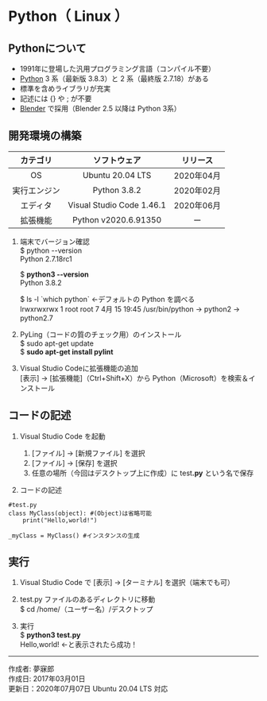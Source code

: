 # Python（ Linux ）

## Pythonについて

* 1991年に登場した汎用プログラミング言語（コンパイル不要）
* [Python](https://ja.wikipedia.org/wiki/Python) 3 系（最新版 3.8.3）と 2 系（最終版 2.7.18）がある
* 標準を含めライブラリが充実
* 記述には {} や ; が不要
* [Blender](https://ja.wikipedia.org/wiki/Blender) で採用（Blender 2.5 以降は Python 3系）

## 開発環境の構築

|カテゴリ|ソフトウェア|リリース|
|:--:|:--:|:--:|
|OS|Ubuntu 20.04 LTS|2020年04月|
|実行エンジン|Python 3.8.2|2020年02月|
|エディタ|Visual Studio Code 1.46.1|2020年06月|
|拡張機能|Python v2020.6.91350|ー|

1. 端末でバージョン確認  
    $ python --version  
    Python 2.7.18rc1

    $ <b>python3 --version</b>  
    Python 3.8.2

    $ ls -l \`which python\` ←デフォルトの Python を調べる  
    lrwxrwxrwx 1 root root 7  4月 15 19:45 /usr/bin/python -> python2 -> python2.7

1. PyLing（コードの質のチェック用）のインストール  
    $ sudo apt-get update  
    $ <b>sudo apt-get install pylint</b>  

1. Visual Studio Codeに拡張機能の追加  
    [表示] → [拡張機能]（Ctrl+Shift+X）から Python（Microsoft）を検索＆インストール

## コードの記述

1. Visual Studio Code を起動
    1. [ファイル] → [新規ファイル] を選択
    1. [ファイル] → [保存] を選択
    1. 任意の場所（今回はデスクトップ上に作成）に test<b>.py</b> という名で保存  

1. コードの記述
```
#test.py
class MyClass(object): #(Object)は省略可能
    print("Hello,world!")

_myClass = MyClass() #インスタンスの生成
```

## 実行

1. Visual Studio Code で [表示] → [ターミナル] を選択（端末でも可）

1. test.py ファイルのあるディレクトリに移動  
$ cd /home/（ユーザー名）/デスクトップ

1. 実行  
$ <b>python3 test.py</b>  
Hello,world! ←と表示されたら成功！

***
作成者: 夢寐郎  
作成日: 2017年03月01日  
更新日：2020年07月07日 Ubuntu 20.04 LTS 対応